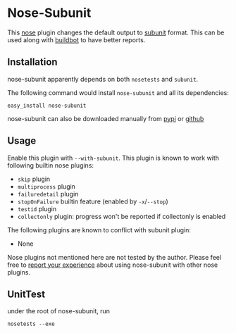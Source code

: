 Nose-Subunit
============

This [nose] plugin changes the default output to [subunit] format. This can be used along with [buildbot] to have better reports.

Installation
------------
nose-subunit apparently depends on both `nosetests` and `subunit`.

The following command would install `nose-subunit` and all its dependencies:

	easy_install nose-subunit

nose-subunit can also be downloaded manually from [pypi] or [github]

Usage
-----
Enable this plugin with `--with-subunit`. This plugin is known to work with following builtin nose plugins:

  - `skip` plugin
  - `multiprocess` plugin
  - `failuredetail` plugin
  - `stopOnFailure` builtin feature (enabled by `-x`/`--stop`)
  - `testid` plugin
  - `collectonly` plugin: progress won't be reported if collectonly is enabled

The following plugins are known to conflict with subunit plugin:

  - None

Nose plugins not mentioned here are not tested by the author. Please feel free to [report your experience] about using nose-subunit with other nose plugins.

UnitTest
--------
under the root of nose-subunit, run

	nosetests --exe

  [nose]: http://somethingaboutorange.com/mrl/projects/nose/
  [subunit]: https://launchpad.net/subunit/
  [buildbot]: http://buildbot.net/
  [pypi]: http://pypi.python.org/pypi/nose-subunit/
  [github]: http://github.com/liucougar/nose-subunit/downloads
  [report your experience]: http://github.com/liucougar/nose-subunit/issues
